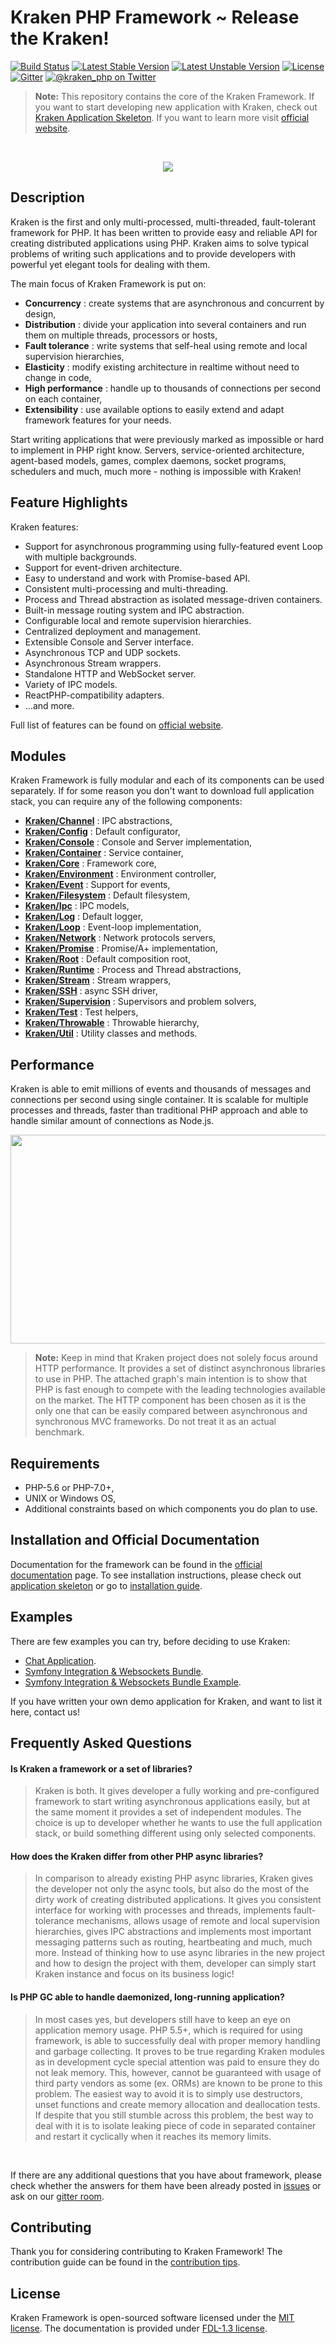 # Kraken PHP Framework ~ Release the Kraken!

[![Build Status](https://travis-ci.org/kraken-php/framework.svg)](https://travis-ci.org/kraken-php/framework)
[![Latest Stable Version](https://poser.pugx.org/kraken-php/framework/v/stable)](https://packagist.org/packages/kraken-php/framework) 
[![Latest Unstable Version](https://poser.pugx.org/kraken-php/framework/v/unstable)](https://packagist.org/packages/kraken-php/framework) 
[![License](https://poser.pugx.org/kraken-php/framework/license)](https://packagist.org/packages/kraken-php/framework)
[![Gitter](https://badges.gitter.im/kraken-php/framework.svg)](https://gitter.im/kraken-php/framework?utm_source=badge&utm_medium=badge&utm_campaign=pr-badge)
[![@kraken_php on Twitter](https://img.shields.io/badge/twitter-%40kraken__php-blue.svg)](https://twitter.com/kraken_php)

> **Note:** This repository contains the core of the Kraken Framework. If you want to start developing new application with Kraken, check out [Kraken Application Skeleton](https://github.com/kraken-php/kraken). If you want to learn more visit [official website](http://kraken-php.com).

<br>
<p align="center">
<img src="https://avatars2.githubusercontent.com/u/15938282?v=3&s=150" />
</p>

## Description

Kraken is the first and only multi-processed, multi-threaded, fault-tolerant framework for PHP. It has been written to provide easy and reliable API for creating distributed applications using PHP. Kraken aims to solve typical problems of writing such applications and to provide developers with powerful yet elegant tools for dealing with them. 

The main focus of Kraken Framework is put on: 
* __Concurrency__ : create systems that are asynchronous and concurrent by design,
* __Distribution__ : divide your application into several containers and run them on multiple threads, processors or hosts,
* __Fault tolerance__ : write systems that self-heal using remote and local supervision hierarchies,
* __Elasticity__ : modify existing architecture in realtime without need to change in code,
* __High performance__ : handle up to thousands of connections per second on each container,
* __Extensibility__ : use available options to easily extend and adapt framework features for your needs.

Start writing applications that were previously marked as impossible or hard to implement in PHP right know. Servers, service-oriented architecture, agent-based models, games, complex daemons, socket programs, schedulers and much, much more - nothing is impossible with Kraken! 

## Feature Highlights

Kraken features:

* Support for asynchronous programming using fully-featured event Loop with multiple backgrounds.
* Support for event-driven architecture.
* Easy to understand and work with Promise-based API.
* Consistent multi-processing and multi-threading.
* Process and Thread abstraction as isolated message-driven containers.
* Built-in message routing system and IPC abstraction.
* Configurable local and remote supervision hierarchies.
* Centralized deployment and management.
* Extensible Console and Server interface.
* Asynchronous TCP and UDP sockets.
* Asynchronous Stream wrappers.
* Standalone HTTP and WebSocket server.
* Variety of IPC models.
* ReactPHP-compatibility adapters.
* ...and more.

Full list of features can be found on [official website][1].

## Modules

Kraken Framework is fully modular and each of its components can be used separately. If for some reason you don't want to download full application stack, you can require any of the following components:

* [__Kraken/Channel__](https://github.com/kraken-php/channel) : IPC abstractions,
* [__Kraken/Config__](https://github.com/kraken-php/config) : Default configurator,
* [__Kraken/Console__](https://github.com/kraken-php/console) : Console and Server implementation,
* [__Kraken/Container__](https://github.com/kraken-php/container) : Service container,
* [__Kraken/Core__](https://github.com/kraken-php/core) : Framework core,
* [__Kraken/Environment__](https://github.com/kraken-php/environment) : Environment controller,
* [__Kraken/Event__](https://github.com/kraken-php/event) : Support for events,
* [__Kraken/Filesystem__](https://github.com/kraken-php/filesystem) : Default filesystem,
* [__Kraken/Ipc__](https://github.com/kraken-php/ipc) : IPC models,
* [__Kraken/Log__](https://github.com/kraken-php/log) : Default logger,
* [__Kraken/Loop__](https://github.com/kraken-php/loop) : Event-loop implementation,
* [__Kraken/Network__](https://github.com/kraken-php/network) : Network protocols servers,
* [__Kraken/Promise__](https://github.com/kraken-php/promise) : Promise/A+ implementation,
* [__Kraken/Root__](https://github.com/kraken-php/root) : Default composition root,
* [__Kraken/Runtime__](https://github.com/kraken-php/runtime) : Process and Thread abstractions,
* [__Kraken/Stream__](https://github.com/kraken-php/stream) : Stream wrappers,
* [__Kraken/SSH__](https://github.com/kraken-php/ssh) : async SSH driver,
* [__Kraken/Supervision__](https://github.com/kraken-php/supervision) : Supervisors and problem solvers,
* [__Kraken/Test__](https://github.com/kraken-php/test) : Test helpers,
* [__Kraken/Throwable__](https://github.com/kraken-php/throwable) : Throwable hierarchy,
* [__Kraken/Util__](https://github.com/kraken-php/util) : Utility classes and methods.

## Performance

Kraken is able to emit millions of events and thousands of messages and connections per second using single container. It is scalable for multiple processes and threads, faster than traditional PHP approach and able to handle similar amount of connections as Node.js.

<p align="center">
<img src="https://docs.google.com/uc?export=download&id=0B_FVuB10kPjVT21lY3JzVTRwT3c" width="882" height="334" />
</p>

> **Note:** Keep in mind that Kraken project does not solely focus around HTTP performance. It provides a set of distinct asynchronous libraries to use in PHP. The attached graph's main intention is to show that PHP is fast enough to compete with the leading technologies available on the market. The HTTP component has been chosen as it is the only one that can be easily compared between asynchronous and synchronous MVC frameworks. Do not treat it as an actual benchmark.

## Requirements

* PHP-5.6 or PHP-7.0+,
* UNIX or Windows OS,
* Additional constraints based on which components you do plan to use.

## Installation and Official Documentation

Documentation for the framework can be found in the [official documentation][2] page. To see installation instructions, 
please check out [application skeleton](https://github.com/kraken-php/kraken) or go to [installation guide][3].

## Examples

There are few examples you can try, before deciding to use Kraken:

- [Chat Application](https://github.com/kraken-php/demo-chat).
- [Symfony Integration & Websockets Bundle](https://github.com/kraken-collective/ws-symfony).
- [Symfony Integration & Websockets Bundle Example](https://github.com/kraken-collective/ws-symfony-example).

If you have written your own demo application for Kraken, and want to list it here, contact us!

## Frequently Asked Questions

#### Is Kraken a framework or a set of libraries?

> Kraken is both. It gives developer a fully working and pre-configured framework to start writing asynchronous applications easily, but at the same moment it provides a set of independent modules. The choice is up to developer whether he wants to use the full application stack, or build something different using only selected components.

#### How does the Kraken differ from other PHP async libraries?

> In comparison to already existing PHP async libraries, Kraken gives the developer not only the async tools, but also do the most of the dirty work of creating distributed applications. It gives you consistent interface for working with processes and threads, implements fault-tolerance mechanisms, allows usage of remote and local supervision hierarchies, gives IPC abstractions and implements most important messaging patterns such as routing, heartbeating and much, much more. Instead of thinking how to use async libraries in the new project and how to design the project with them, developer can simply start Kraken instance and focus on its business logic!

#### Is PHP GC able to handle daemonized, long-running application?

> In most cases yes, but developers still have to keep an eye on application memory usage. PHP 5.5+, which is required for 
> using framework, is able to successfully deal with proper memory handling and garbage collecting. It proves to be true 
> regarding Kraken modules as in development cycle special attention was paid to ensure they do not leak memory. This, 
> however, cannot be guaranteed with usage of third party vendors as some (ex. ORMs) are known to be prone to this problem. 
> The easiest way to avoid it is to simply use destructors, unset functions and create memory allocation and deallocation
> tests. If despite that you still stumble across this problem, the best way to deal with it is to isolate leaking piece 
> of code in separated container and restart it cyclically when it reaches its memory limits.

<br>

If there are any additional questions that you have about framework, please check whether the answers for them have been 
already posted in [issues][4] or ask on our [gitter room][8].


## Contributing

Thank you for considering contributing to Kraken Framework! The contribution guide can be found in the [contribution tips][5].

## License

Kraken Framework is open-sourced software licensed under the [MIT license][6]. The documentation is provided under [FDL-1.3 license][7].

[1]: http://kraken-php.com
[2]: http://kraken-php.com/docs
[3]: http://kraken-php.com/docs/installation
[4]: https://github.com/kraken-php/framework/issues
[5]: https://github.com/kraken-php/framework/blob/master/CONTRIBUTING.md
[6]: http://opensource.org/licenses/MIT
[7]: https://www.gnu.org/licenses/fdl-1.3.en.html
[8]: https://gitter.im/kraken-php/framework
